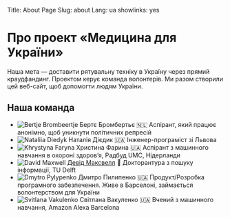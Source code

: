 Title: About Page
Slug: about
Lang: ua
showlinks: yes

# Про проект «Медицина для України»

Наша мета — доставити рятувальну техніку в Україну через прямий краудфандинг. Проектом керує команда волонтерів. Ми разом створили цей веб-сайт, щоб допомогти людям України.

## Наша команда

<ul class="about-contributors">
  <li>
    <img src="{{ STATIC_URL }}img/contributors/placeholder.svg" alt="Bertje Brombeertje" />
    <span>
      <span class="name">Бертє Бромбертьє 🇳🇱</span>
      <span class="blurb">Аспірант, який працює анонімно, щоб уникнути політичних репресій</span>
    </span>
  </li>
  <li>
    <img src="{{ STATIC_URL }}img/contributors/nataliia-d.jpg" alt="Nataliia Diedyk" />
    <span>
      <span class="name">Наталія Дієдик 🇺🇦</span>
      <span class="blurb">Інженер-програміст зі Львова</span>
    </span>
  </li>
  <li>
    <img src="{{ STATIC_URL }}img/contributors/khrystyna-f.jpg" alt="Khrystyna Faryna" />
    <span>
      <span class="name">Христина Фарина 🇺🇦</span>
      <span class="blurb">Аспірант з машинного навчання в охороні здоров’я, Радбуд UMC, Нідерланди</span>
    </span>
  </li>
  <li>
    <img src="{{ STATIC_URL }}img/contributors/david-m.jpg" alt="David Maxwell" />
    <span>
      <span class="name"><a href="https://www.dmax.org.uk/" target="_blank">Девід Максвелл</a> 🏴󠁧󠁢󠁳󠁣󠁴󠁿</span>
      <span class="blurb">Докторантура з пошуку інформації, TU Delft</span>
    </span>
  </li>
  <li>
    <img src="{{ STATIC_URL }}img/contributors/dmytro-p.jpg" alt="Dmytro Pylypenko" />
    <span>
      <span class="name">Дмитро Пилипенко 🇺🇦</span>
      <span class="blurb">Продукт/Розробка програмного забезпечення. Живе в Барселоні, займається волонтерством для України</span>
    </span>
  </li>
  <li>
    <img src="{{ STATIC_URL }}img/contributors/svitlana-v.jpg" alt="Svitlana Vakulenko" />
    <span>
      <span class="name">Світлана Вакуленко 🇺🇦</span>
      <span class="blurb">Вчений з машинного навчання, Amazon Alexa Barcelona</span>
    </span>
  </li>
</ul>